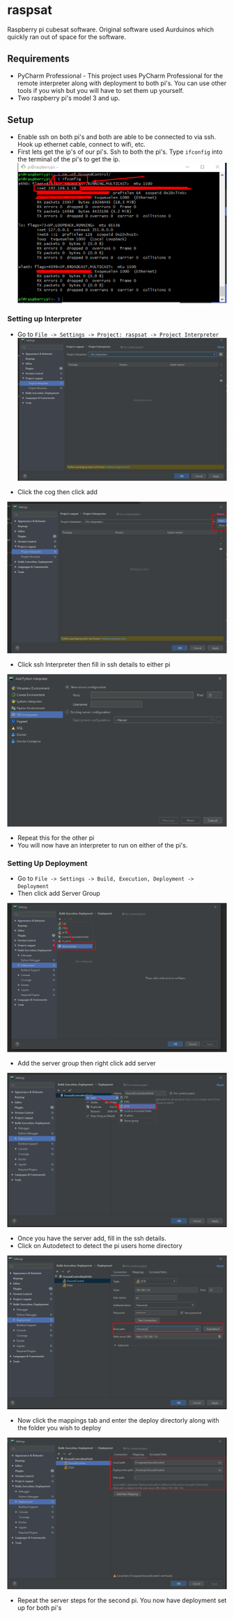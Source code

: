 # raspsat
Raspberry pi cubesat software. Original software used Aurduinos which quickly ran out of space for the software.
## Requirements

- PyCharm Professional - This project uses PyCharm Professional for the remote interpreter
 along with deployment to both pi's. You can use other tools if you wish but you will have to set them up yourself. 
- Two raspberry pi's model 3 and up.

## Setup

* Enable ssh on both pi's and both are able to be connected to via ssh. Hook up ethernet cable, connect to wifi, etc.
* First lets get the ip's of our pi's. Ssh to both the pi's. 
Type `ifconfig` into the terminal of the pi's to get the ip.
![Add Interpreter](./assets/images/find-ip.png)

### Setting up Interpreter

* Go to `File -> Settings -> Project: raspsat -> Project Interpreter`
![Add Interpreter](./assets/images/project-interpreter.png)

* Click the cog then click add

![Add Interpreter](./assets/images/add-interpreter.png)

* Click ssh Interpreter then fill in ssh details to either pi

![Add Interpreter](./assets/images/enter-ssh-intepreter-details.png)

* Repeat this for the other pi
* You will now have an interpreter to run on either of the pi's.

### Setting Up Deployment
* Go to `File -> Settings -> Build, Execution, Deployment -> Deployment`
* Then click add Server Group

![Add Interpreter](./assets/images/add-server-group.png)

* Add the server group then right click add server

![Add Interpreter](./assets/images/add-server.png)

* Once you have the server add, fill in the ssh details.
* Click on Autodetect to detect the pi users home directory

![Add Interpreter](./assets/images/filled-details.png)

* Now click the mappings tab and enter the deploy directorly along with the folder you wish to deploy

![Add Interpreter](./assets/images/mappings.png)

* Repeat the server steps for the second pi. You now have deployment set up for both pi's